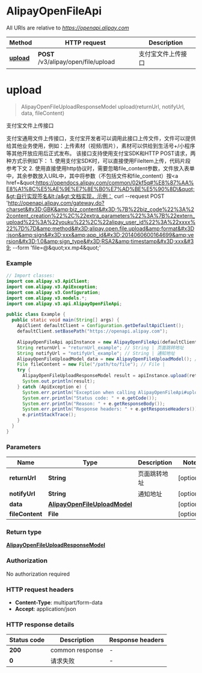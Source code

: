 # AlipayOpenFileApi

All URIs are relative to *https://openapi.alipay.com*

| Method | HTTP request | Description |
|------------- | ------------- | -------------|
| [**upload**](AlipayOpenFileApi.md#upload) | **POST** /v3/alipay/open/file/upload | 支付宝文件上传接口 |


<a name="upload"></a>
# **upload**
> AlipayOpenFileUploadResponseModel upload(returnUrl, notifyUrl, data, fileContent)

支付宝文件上传接口

支付宝通用文件上传接口，支付宝开发者可以调用此接口上传文件，文件可以提供给其他业务使用，例如：上传素材（视频/图片），素材可以供给到生活号+/小程序等其他开放应用后正式发布。 该接口支持使用支付宝SDK和HTTP POST请求，两种方式示例如下： 1. 使用支付宝SDK时，可以直接使用FileItem上传，代码片段参考下文 2. 使用直接使用http协议时，需要忽略file_content参数，文件放入表单中，其余参数放入URL中，其中将参数（不包括文件和file_content）按&lt;a href&#x3D;\&quot;https://opendocs.alipay.com/common/02kf5q#%E8%87%AA%E8%A1%8C%E5%AE%9E%E7%8E%B0%E7%AD%BE%E5%90%8D\&quot;&gt;自行实现签名&lt;/a&gt;文档实现，示例： curl --request POST &#39;http://openapi.alipay.com/gateway.do?charset&#x3D;GBK&amp;biz_content&#x3D;%7B%22biz_code%22%3A%22content_creation%22%2C%22extra_parameters%22%3A%7B%22extern_upload%22%3A%22youku%22%2C%22alipay_user_id%22%3A%22xxxx%22%7D%7D&amp;method&#x3D;alipay.open.file.upload&amp;format&#x3D;json&amp;sign&#x3D;xxx&amp;app_id&#x3D;2014060600164699&amp;version&#x3D;1.0&amp;sign_type&#x3D;RSA2&amp;timestamp&#x3D;xxx&#39;  --form &#39;file&#x3D;@\&quot;xx.mp4\&quot;&#39;

### Example
```java
// Import classes:
import com.alipay.v3.ApiClient;
import com.alipay.v3.ApiException;
import com.alipay.v3.Configuration;
import com.alipay.v3.models.*;
import com.alipay.v3.api.AlipayOpenFileApi;

public class Example {
  public static void main(String[] args) {
    ApiClient defaultClient = Configuration.getDefaultApiClient();
    defaultClient.setBasePath("https://openapi.alipay.com");

    AlipayOpenFileApi apiInstance = new AlipayOpenFileApi(defaultClient);
    String returnUrl = "returnUrl_example"; // String | 页面跳转地址
    String notifyUrl = "notifyUrl_example"; // String | 通知地址
    AlipayOpenFileUploadModel data = new AlipayOpenFileUploadModel(); // AlipayOpenFileUploadModel | 
    File fileContent = new File("/path/to/file"); // File | 
    try {
      AlipayOpenFileUploadResponseModel result = apiInstance.upload(returnUrl, notifyUrl, data, fileContent);
      System.out.println(result);
    } catch (ApiException e) {
      System.err.println("Exception when calling AlipayOpenFileApi#upload");
      System.err.println("Status code: " + e.getCode());
      System.err.println("Reason: " + e.getResponseBody());
      System.err.println("Response headers: " + e.getResponseHeaders());
      e.printStackTrace();
    }
  }
}
```

### Parameters

| Name | Type | Description  | Notes |
|------------- | ------------- | ------------- | -------------|
| **returnUrl** | **String**| 页面跳转地址 | [optional] |
| **notifyUrl** | **String**| 通知地址 | [optional] |
| **data** | [**AlipayOpenFileUploadModel**](AlipayOpenFileUploadModel.md)|  | [optional] |
| **fileContent** | **File**|  | [optional] |

### Return type

[**AlipayOpenFileUploadResponseModel**](AlipayOpenFileUploadResponseModel.md)

### Authorization

No authorization required

### HTTP request headers

 - **Content-Type**: multipart/form-data
 - **Accept**: application/json

### HTTP response details
| Status code | Description | Response headers |
|-------------|-------------|------------------|
| **200** | common response |  -  |
| **0** | 请求失败 |  -  |

